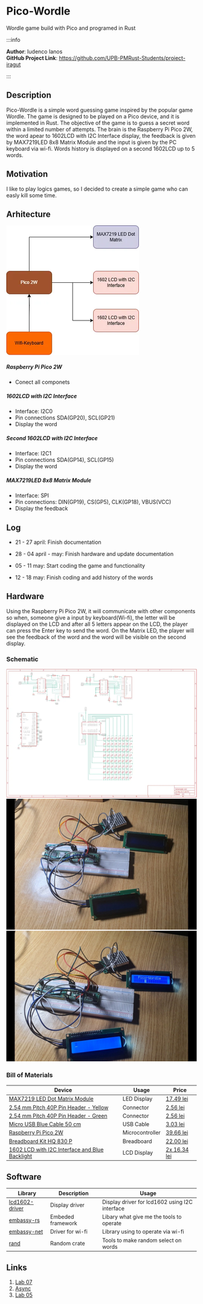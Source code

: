 # Pico-Wordle

Wordle game build with Pico and programed in Rust

:::info 

**Author**: Iudenco Ianos \
**GitHub Project Link**: https://github.com/UPB-PMRust-Students/proiect-iragut

:::

## Description

Pico-Wordle is a simple word guessing game inspired by the popular game Wordle. 
The game is designed to be played on a Pico device, and it is implemented in Rust. 
The objective of the game is to guess a secret word within a limited number of attempts.
The brain is the Raspberry Pi Pico 2W, the word apear to 1602LCD with I2C Interface display, the
feedback is given by MAX7219LED 8x8 Matrix Module and the input is given by the PC keyboard via wi-fi.
Words history is displayed on a second 1602LCD up to 5 words.

## Motivation

I like to play logics games, so I decided to create a simple game who can easly kill some time.

## Arhitecture

![diagram](./images/diagrame.webp)

##### Raspberry Pi Pico 2W
<ul> 
  <li>Conect all componets </li>
</ul>

##### 1602LCD with I2C Interface
<ul> 
  <li>Interface: I2C0</li>
  <li>Pin connections SDA(GP20), SCL(GP21)</li>
  <li>Display the word</li>
</ul>

##### Second 1602LCD with I2C Interface
<ul> 
  <li>Interface: I2C1</li>
  <li>Pin connections SDA(GP14), SCL(GP15)</li>
  <li>Display the word</li>
</ul>

##### MAX7219LED 8x8 Matrix Module
<ul>
    <li>Interface: SPI</li>
    <li>Pin connections: DIN(GP19), CS(GP5), CLK(GP18), VBUS(VCC)</li>
    <li>Display the feedback</li>
</ul>

## Log 

<ul>
    <li> 21 - 27 april: Finish documentation </li>
</ul>

<ul>
    <li> 28 - 04 april - may: Finish hardware and update documentation </li>
</ul>

<ul>
    <li> 05 - 11 may: Start coding the game and functionality </li>
</ul>

<ul>
    <li> 12 - 18 may: Finish coding and add history of the words </li>
</ul>

## Hardware

Using the Raspberry Pi Pico 2W, it will communicate with other components so when, someone
give a input by keyboard(Wi-fi), the letter will be displayed on the LCD and after all 5 letters
appear on the LCD, the player can press the Enter key to send the word. On the Matrix LED, 
the player will see the feedback of the word and the word will be visible on the second display.

### Schematic
![schematic](./images/schematic.webp)
![img2](./images/img2.webp)
![img3](./images/img3.webp)

### Bill of Materials

| Device | Usage | Price |
|--------|-------|-------|
| [MAX7219 LED Dot Matrix Module](https://www.analog.com/media/en/technical-documentation/data-sheets/MAX7219-MAX7221.pdf) | LED Display | [17.49 lei](https://www.optimusdigital.ro/en/led-matrices/118-max7219-led-dot-matrix-module.html) |
| [2.54 mm Pitch 40P Pin Header - Yellow](https://www.mouser.com/catalog/additional/Amphenol_bwb_bergstik.pdf) | Connector | [2.56 lei](https://www.optimusdigital.ro/en/pin-headers/1285-header-de-pini-mama-40p-254-mm-separabil.html) |
| [2.54 mm Pitch 40P Pin Header - Green](https://www.mouser.com/catalog/additional/Amphenol_bwb_bergstik.pdf) | Connector | [2.56 lei](https://www.optimusdigital.ro/en/pin-headers/1285-header-de-pini-mama-40p-254-mm-separabil.html) |
| [Micro USB Blue Cable 50 cm](https://www.optimusdigital.ro/en/usb-cables/4576-cablu-albastru-micro-usb.html) | USB Cable | [3.03 lei](https://www.optimusdigital.ro/en/usb-cables/4576-cablu-albastru-micro-usb.html) |
| [Raspberry Pi Pico 2W](https://datasheets.raspberrypi.com/picow/pico-2-w-datasheet.pdf) | Microcontroller | [39.66 lei](https://www.optimusdigital.ro/en/raspberry-pi-boards/13327-raspberry-pi-pico-2-w.html) |
| [Breadboard Kit HQ 830 P](https://www.optimusdigital.ro/en/kits/2222-breadboard-kit-hq-830-p.html) | Breadboard | [22.00 lei](https://www.optimusdigital.ro/en/kits/2222-breadboard-kit-hq-830-p.html) |
| [1602 LCD with I2C Interface and Blue Backlight](https://www.waveshare.com/datasheet/LCD_en_PDF/LCD1602.pdf) | LCD Display | [2x 16.34 lei](https://www.optimusdigital.ro/en/lcds/2894-1602-lcd-with-i2c-interface-and-blue-backlight.html) |


## Software
| Library | Description | Usage |
|---------|-------------|-------|
| [lcd1602-driver](https://github.com/imrank03/lcd1602-driver)| Display driver | Display driver for lcd1602 using I2C interface |
| [embassy-rs](https://github.com/embassy-rs/embassy) | Embeded framework | Libary what give me the tools to operate |
| [embassy-net](https://github.com/embassy-rs/embassy) | Driver for wi-fi | Library using to operate via wi-fi|
| [rand](https://github.com/rust-random/rand)| Random crate | Tools to make random select on words |

## Links

1. [Lab 07](https://pmrust.pages.upb.ro/docs/acs_cc/lab/07)
2. [Async](https://dev.to/theembeddedrustacean/sharing-data-among-tasks-in-rust-embassy-synchronization-primitives-59hk)
3. [Lab 05](https://pmrust.pages.upb.ro/docs/acs_cc/lab/05)
